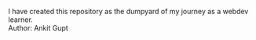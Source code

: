 I have created this repository as the dumpyard of my journey as a webdev learner.
<br>
Author: Ankit Gupt
